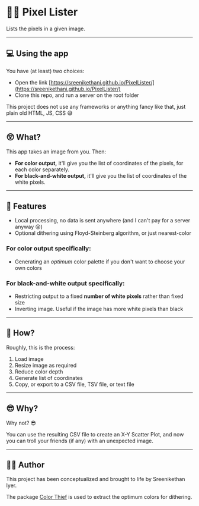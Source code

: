 # 👾📃 Pixel Lister
Lists the pixels in a given image.

---
## 💻 Using the app

You have (at least) two choices:
- Open the link [https://sreenikethani.github.io/PixelLister/](https://sreenikethani.github.io/PixelLister/)
- Clone this repo, and run a server on the root folder

This project does not use any frameworks or anything fancy like that, just plain
old HTML, JS, CSS 😅

---
## 😲 What?
This app takes an image from you. Then:
- **For color output,** it'll give you the list of coordinates of the pixels, for each
color separately.
- **For black-and-white output,** it'll give you the list of coordinates of the white
pixels.

---
## 🌟 Features
- Local processing, no data is sent anywhere (and I can't pay for a server anyway 😢)
- Optional dithering using Floyd-Steinberg algorithm, or just nearest-color

### For color output specifically:
- Generating an *optimum* color palette if you don't want to choose your own
colors

### For black-and-white output specifically:
- Restricting output to a fixed **number of white pixels** rather than fixed size
- Inverting image. Useful if the image has more white pixels than black

---
## 🤔 How?
Roughly, this is the process:
1. Load image
2. Resize image as required
3. Reduce color depth
4. Generate list of coordinates
5. Copy, or export to a CSV file, TSV file, or text file

---
## 😎 Why?
Why not? 😎

You can use the resulting CSV file to create an X-Y Scatter Plot, and now you
can troll your friends (if any) with an unexpected image.

---
## 👨‍💻 Author
This project has been conceptualized and brought to life by Sreenikethan Iyer.

The package [Color Thief](https://github.com/lokesh/color-thief) is used to
extract the optimum colors for dithering.
